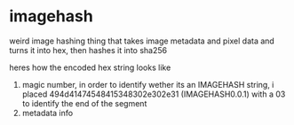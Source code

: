 # imagehash
weird image hashing thing that takes image metadata and pixel data and turns it into hex, then hashes it into sha256

heres how the encoded hex string looks like
1. magic number, in order to identify wether its an IMAGEHASH string, i placed 494d41474548415348302e302e31 (IMAGEHASH0.0.1) with a 03 to identify the end of the segment
2. metadata info
